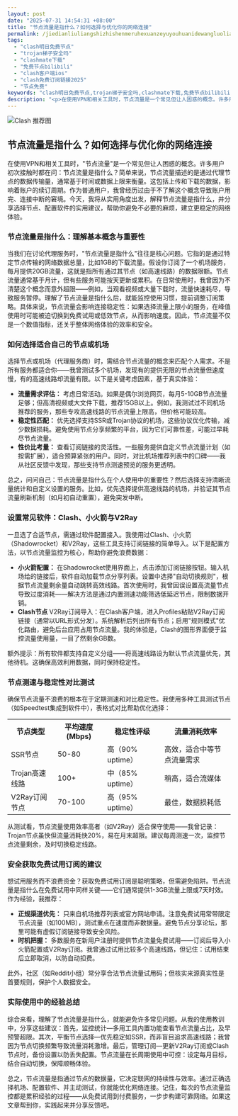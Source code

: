 ```yaml
---
layout: post
date: "2025-07-31 14:54:31 +08:00"
title: "节点流量是指什么？如何选择与优化你的网络连接"
permalink: /jiedianliuliangshizhishenmeruhexuanzeyuyouhuanidewangluolianjie/
tags:
  - "clash明日免费节点"
  - "trojan梯子安全吗"
  - "clashmate下载"
  - "免费节点bilibili"
  - "clash客户端ios"
  - "clash免费订阅链接2025"
  - "节点免费"
keywords: "clash明日免费节点,trojan梯子安全吗,clashmate下载,免费节点bilibili,clash客户端ios,clash免费订阅链接2025,节点免费"
description: "<p>在使用VPN和相关工具时，节点流量是一个常见但让人困惑的概念。许多用户初次接触时都在问：节点流量是指什么？简单来说，节点流量描述的是通过代理节点的数据传输量，通常基于时间或数据上限来衡量。这包括上传和下载的数据，影响着账户的续订周期。作为普通用户，我曾经历过由于不了解这个概念导致账户用完、连接中断的窘境。今天，我将从实用角度出发，解释节点流量是指什么，并分享选择节点、配置软件的实用建议，帮助你避免不必要的麻烦，建立更稳定的网络体验。</p>"
---
```


![Clash 推荐图](https://clashjd.github.io/assets/img/clash节点推荐.png)

## 节点流量是指什么？如何选择与优化你的网络连接

<p>在使用VPN和相关工具时，"节点流量"是一个常见但让人困惑的概念。许多用户初次接触时都在问：节点流量是指什么？简单来说，节点流量描述的是通过代理节点的数据传输量，通常基于时间或数据上限来衡量。这包括上传和下载的数据，影响着账户的续订周期。作为普通用户，我曾经历过由于不了解这个概念导致账户用完、连接中断的窘境。今天，我将从实用角度出发，解释节点流量是指什么，并分享选择节点、配置软件的实用建议，帮助你避免不必要的麻烦，建立更稳定的网络体验。</p>
<h3>节点流量是指什么：理解基本概念与重要性</h3>
<p>当我们在讨论代理服务时，"节点流量是指什么"往往是核心问题。它指的是通过特定节点传输的网络数据总量，比如1GB的下载流量。假设你订阅了一个机场服务，每月提供20GB流量，这就是指所有通过其节点（如高速线路）的数据限额。节点流量通常基于月计，但有些服务可能按天更新或累积。在日常使用时，我曾因为不清楚这个概念而意外超限——例如，当观看视频或大量下载时，流量快速耗尽，导致服务暂停。理解了节点流量是指什么后，就能监控使用习惯，提前调整订阅策略。具体来说，节点流量会影响连接稳定性：如果选择流量上限小的服务，在峰值使用时可能被迫切换到免费试用或低效节点，从而影响速度。因此，节点流量不仅是一个数值指标，还关乎整体网络体验的效率和安全。</p>
<h3>如何选择适合自己的节点或机场</h3>
<p>选择节点或机场（代理服务商）时，需结合节点流量的概念来匹配个人需求。不是所有服务都适合你——我曾测试多个机场，发现有的提供无限的节点流量但速度慢，有的高速线路却流量有限。以下是关键考虑因素，基于真实体验：</p>
<ul>
<li><strong>流量需求评估：</strong> 考虑日常活动。如果是偶尔浏览网页，每月5-10GB节点流量足够；但高清视频或大文件下载，推荐15GB以上。例如，我测试过不同机场推荐的服务，那些专攻高速线路的节点流量上限高，但价格可能较高。</li>
<li><strong>稳定性匹配：</strong> 优先选择支持SSR或Trojan协议的机场，这些协议优化传输，减少数据损耗。避免使用节点分享频繁的平台，因为它们可靠性差，可能过早耗尽节点流量。</li>
<li><strong>性价比考量：</strong> 查看订阅链接的灵活性。一些服务提供自定义节点流量计划（如按需扩展），适合预算紧张的用户。同时，对比机场推荐列表中的口碑——我从社区反馈中发现，那些支持节点测速预览的服务更透明。</li>
</ul>
<p>总之，问问自己：节点流量是指什么在个人使用中的重要性？然后选择支持清晰流量统计和自定义设置的服务。比如，优先选择提供高速线路的机场，并验证其节点流量刷新机制（如月初自动重置），避免突发中断。</p>
<h3>设置常见软件：Clash、小火箭与V2Ray</h3>
<p>一旦选了合适节点，需通过软件配置接入。我使用过Clash、小火箭（Shadowrocket）和V2Ray，这些工具支持订阅链接的简单导入。以下是配置方法，以节点流量监控为核心，帮助你避免浪费数据：</p>
<ul>
<li><strong>小火箭配置：</strong> 在Shadowrocket使用界面上，点击添加订阅链接按钮。输入机场给的链接后，软件自动加载节点分享列表。设置中选择"自动切换规则"，根据节点流量剩余量自动跳转高效线路。首次使用时，我曾因误设置高流量节点导致过度消耗——解决方法是通过内置测速功能筛选低延迟节点，限制数据开销。</li>
<li><strong>Clash节点</strong> V2Ray订阅导入：在Clash客户端，进入Profiles粘贴V2Ray订阅链接（通常以URL形式分发）。系统解析后列出所有节点；启用"规则模式"优化路由，避免后台应用占用节点流量。我的体验是，Clash的图形界面便于监控流量使用量，一目了然剩余GB数。</li>
</ul>
<p>额外提示：所有软件都支持自定义分组——将高速线路设为默认节点流量优先，其他待机。这确保高效利用数据，同时保持稳定性。</p>
<h3>节点测速与稳定性对比测试</h3>
<p>确保节点流量不浪费的根本在于定期测速和对比稳定性。我使用多种工具测试节点（如Speedtest集成到软件中），表格式对比帮助优化选择：</p>
<table>
<tr><th>节点类型</th><th>平均速度(Mbps)</th><th>稳定性评级</th><th>流量消耗效率</th></tr>
<tr><td>SSR节点</td><td>50-80</td><td>高（90% uptime）</td><td>高效，适合中等节点流量需求</td></tr>
<tr><td>Trojan高速线路</td><td>100+</td><td>中（85% uptime）</td><td>稍高，适合流媒体</td></tr>
<tr><td>V2Ray订阅节点</td><td>70-100</td><td>高（95% uptime）</td><td>最佳，数据损耗低</td></tr>
</table>
<p>从测试看，节点流量使用效率高者（如V2Ray）适合保守使用——我曾记录：Trojan节点虽快但流量消耗快20%，易在月末超限。建议每周测速一次，监控节点流量剩余，及时切换稳定线路。</p>
<h3>安全获取免费试用订阅的建议</h3>
<p>想试用服务而不浪费资金？获取免费试用订阅是聪明策略，但需避免陷阱。节点流量是指什么在免费试用中同样关键——它们通常提供1-3GB流量上限或7天时效。作为经验，我推荐：</p>
<ul>
<li><strong>正规渠道优先：</strong> 只来自机场推荐列表或官方网站申请。注意免费试用常带限定节点流量（如100MB），测试重点在速度而非数据量。避免节点分享论坛，那里可能有虚假订阅链接导致安全风险。</li>
<li><strong>时机把握：</strong> 多数服务在新用户注册时提供节点流量免费试用——订阅后导入小火箭配置或V2Ray订阅。我曾通过试用比较多个高速线路，但记住：试用结束后立即取消，以防自动扣费。</li>
</ul>
<p>此外，社区（如Reddit小组）常分享合法节点流量试用码；但核实来源真实性是首要规则，保护个人数据安全。</p>
<h3>实际使用中的经验总结</h3>
<p>综合来看，理解了节点流量是指什么，就能避免许多常见问题。从我的使用教训中，分享这些建议：首先，监控统计—多用工具内置功能查看节点流量占比，及早预警超限。其次，平衡节点选择—优先稳定如SSR，而非盲目追求高速线路；我曾因为节点切换频繁导致流量消耗激增。最后，管理订阅—更新V2Ray订阅或Clash节点时，备份设置以防丢失配置。节点流量在长周期使用中可控：设定每月目标，结合自动切换，保障顺畅体验。</p>
<p>总之，节点流量是指通过节点的数据量，它决定联网的持续性与效率。通过正确选择机场、配置软件、并主动测试，你就能优化网络连接。记住，每次的节点流量监控都是累积经验的过程——从免费试用到付费服务，一步步构建可靠网络。如果这文章帮到你，实践起来并分享反馈吧。</p>